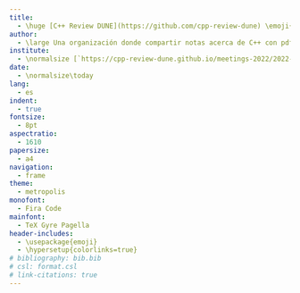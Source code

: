 ```yaml
---
title:
  - \huge [C++ Review DUNE](https://github.com/cpp-review-dune) \emoji{laptop}
author:
  - \large Una organización donde compartir notas acerca de C++ con pdfs escritos en \LaTeX.
institute:
  - \normalsize [`https://cpp-review-dune.github.io/meetings-2022/2022-01-22.pdf`](https://cpp-review-dune.github.io/meetings-2022/2022-01-22.pdf), sesión grabada en [`diode.zone`](https://cpp-review-dune.github.io/introductory-review/videos/zoom/meetings).
date:
  - \normalsize\today
lang:
  - es
indent:
  - true
fontsize:
  - 8pt
aspectratio:
  - 1610
papersize:
  - a4
navigation:
  - frame
theme:
  - metropolis
monofont:
  - Fira Code
mainfont:
  - TeX Gyre Pagella
header-includes:
  - \usepackage{emoji}
  - \hypersetup{colorlinks=true}
# bibliography: bib.bib
# csl: format.csl
# link-citations: true
---
```

